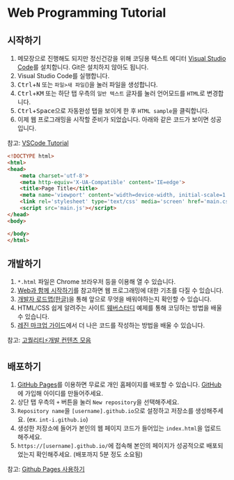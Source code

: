 # Web Programming Tutorial

## 시작하기

1. 메모장으로 진행해도 되지만 정신건강을 위해 코딩용 텍스트 에디터 [Visual Studio Code](https://code.visualstudio.com/)를 설치합니다. Git은 설치하지 않아도 됩니다.
2. Visual Studio Code를 실행합니다.
3. <kbd>Ctrl</kbd>+<kbd>N</kbd> 또는 `파일>새 파일`()을 눌러 파일을 생성합니다.
4. <kbd>Ctrl</kbd>+<kbd>K</kbd><kbd>M</kbd> 또는 하단 탭 우측의 `일반 텍스트` 글자를 눌러 언어모드를 `HTML`로 변경합니다.
5. <kbd>Ctrl</kbd>+<kbd>Space</kbd>으로 자동완성 탭을 보이게 한 후 `HTML sample`을 클릭합니다.
6. 이제 웹 프로그래밍을 시작할 준비가 되었습니다. 아래와 같은 코드가 보이면 성공입니다.

참고: [VSCode Tutorial](https://demun.github.io/vscode-tutorial/)

```html
<!DOCTYPE html>
<html>
<head>
    <meta charset='utf-8'>
    <meta http-equiv='X-UA-Compatible' content='IE=edge'>
    <title>Page Title</title>
    <meta name='viewport' content='width=device-width, initial-scale=1'>
    <link rel='stylesheet' type='text/css' media='screen' href='main.css'>
    <script src='main.js'></script>
</head>
<body>

</body>
</html>
```

## 개발하기

1. `*.html` 파일은 Chrome 브라우저 등을 이용해 열 수 있습니다.
2. [Web과 함께 시작하기](https://developer.mozilla.org/ko/docs/Learn/Getting_started_with_the_web)를 참고하면 웹 프로그래밍에 대한 기초를 다질 수 있습니다.
3. [개발자 로드맵(한글)](https://github.com/devJang/developer-roadmap)을 통해 앞으로 무엇을 배워야하는지 확인할 수 있습니다.
4. HTML/CSS 쉽게 알려주는 사이트 [웨버스터디](http://webberstudy.com/) 예제를 통해 코딩하는 방법을 배울 수 있습니다.
5. [레진 마크업 가이드](https://github.com/lezhin/markup-guide)에서 더 나은 코드를 작성하는 방법을 배울 수 있습니다.

참고: [고퀄리티⚡️개발 컨텐츠 모음](https://github.com/Integerous/goQuality-dev-contents#웹-관련)

## 배포하기

1. [GitHub Pages](https://pages.github.com/)를 이용하면 무료로 개인 홈페이지를 배포할 수 있습니다. [GitHub](https://github.com/)에 가입해 아이디를 만들어주세요.
2. 상단 탭 우측의 `+` 버튼을 눌러 `New repository`을 선택해주세요.
3. `Repository name`을 `[username].github.io`으로 설정하고 저장소를 생성해주세요. (ex. `int-i.github.io`)
4. 생성한 저장소에 들어가 본인의 웹 페이지 코드가 들어있는 `index.html`을 업로드해주세요.
5. `https://[username].github.io/`에 접속해 본인의 페이지가 성공적으로 배포되었는지 확인해주세요. (배포까지 5분 정도 소요됨)

참고: [Github Pages 사용하기](https://mygumi.tistory.com/285)
